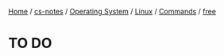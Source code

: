 [Home](https://mengxianbin.github.io) /
[cs-notes](https://mengxianbin.github.io/cs-notes/site) /
[Operating System](https://mengxianbin.github.io/cs-notes/site/Operating%20System) /
[Linux](https://mengxianbin.github.io/cs-notes/site/Operating%20System/Linux) /
[Commands](https://mengxianbin.github.io/cs-notes/site/Operating%20System/Linux/Commands) /
[free](https://mengxianbin.github.io/cs-notes/site/Operating%20System/Linux/Commands/free)

# TO DO

